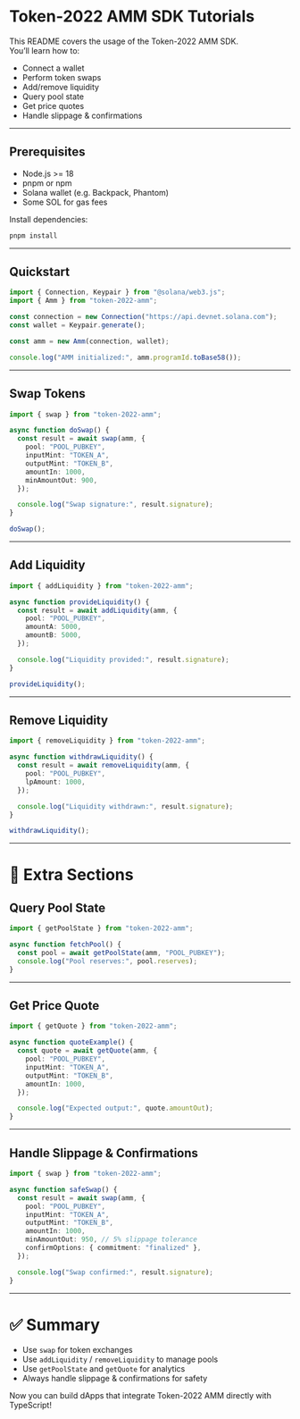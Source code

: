 # Token-2022 AMM SDK Tutorials

This README covers the usage of the Token-2022 AMM SDK.  
You’ll learn how to:
- Connect a wallet
- Perform token swaps
- Add/remove liquidity
- Query pool state
- Get price quotes
- Handle slippage & confirmations

---

## Prerequisites

- Node.js >= 18
- pnpm or npm
- Solana wallet (e.g. Backpack, Phantom)
- Some SOL for gas fees

Install dependencies:

```bash
pnpm install
```

---

## Quickstart

```ts
import { Connection, Keypair } from "@solana/web3.js";
import { Amm } from "token-2022-amm";

const connection = new Connection("https://api.devnet.solana.com");
const wallet = Keypair.generate();

const amm = new Amm(connection, wallet);

console.log("AMM initialized:", amm.programId.toBase58());
```

---

## Swap Tokens

```ts
import { swap } from "token-2022-amm";

async function doSwap() {
  const result = await swap(amm, {
    pool: "POOL_PUBKEY",
    inputMint: "TOKEN_A",
    outputMint: "TOKEN_B",
    amountIn: 1000,
    minAmountOut: 900,
  });

  console.log("Swap signature:", result.signature);
}

doSwap();
```

---

## Add Liquidity

```ts
import { addLiquidity } from "token-2022-amm";

async function provideLiquidity() {
  const result = await addLiquidity(amm, {
    pool: "POOL_PUBKEY",
    amountA: 5000,
    amountB: 5000,
  });

  console.log("Liquidity provided:", result.signature);
}

provideLiquidity();
```

---

## Remove Liquidity

```ts
import { removeLiquidity } from "token-2022-amm";

async function withdrawLiquidity() {
  const result = await removeLiquidity(amm, {
    pool: "POOL_PUBKEY",
    lpAmount: 1000,
  });

  console.log("Liquidity withdrawn:", result.signature);
}

withdrawLiquidity();
```

---

# 🔹 Extra Sections

## Query Pool State

```ts
import { getPoolState } from "token-2022-amm";

async function fetchPool() {
  const pool = await getPoolState(amm, "POOL_PUBKEY");
  console.log("Pool reserves:", pool.reserves);
}
```

---

## Get Price Quote

```ts
import { getQuote } from "token-2022-amm";

async function quoteExample() {
  const quote = await getQuote(amm, {
    pool: "POOL_PUBKEY",
    inputMint: "TOKEN_A",
    outputMint: "TOKEN_B",
    amountIn: 1000,
  });

  console.log("Expected output:", quote.amountOut);
}
```

---

## Handle Slippage & Confirmations

```ts
import { swap } from "token-2022-amm";

async function safeSwap() {
  const result = await swap(amm, {
    pool: "POOL_PUBKEY",
    inputMint: "TOKEN_A",
    outputMint: "TOKEN_B",
    amountIn: 1000,
    minAmountOut: 950, // 5% slippage tolerance
    confirmOptions: { commitment: "finalized" },
  });

  console.log("Swap confirmed:", result.signature);
}
```

---

# ✅ Summary

- Use `swap` for token exchanges  
- Use `addLiquidity` / `removeLiquidity` to manage pools  
- Use `getPoolState` and `getQuote` for analytics  
- Always handle slippage & confirmations for safety  

Now you can build dApps that integrate Token-2022 AMM directly with TypeScript!
